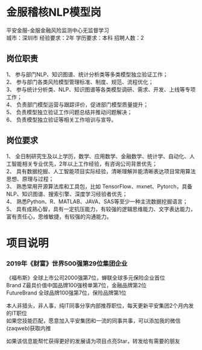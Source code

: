 # 金服稽核NLP模型岗
平安金服-金服金融风险监测中心无监督学习  
城市：深圳市 经验要求：2年 学历要求：本科  招聘人数：2

## 岗位职责
1、 参与部门NLP、知识图谱、统计分析类等多类模型独立验证工作；   
2、 参与部门各类风险模型管理标准、制度、规范、流程优化；   
3、 参与统计分析类、NLP、知识图谱等各类模型调研、需求、开发、上线等专项工作；   
4、 负责部门模型运营与跟踪评价，促进部门模型质量提升；   
5、 负责模型独立验证工作问题总结并推动问题解决；   
6、 负责模型独立验证等相关工作培训与宣导。

## 岗位要求
1、 全日制研究生及以上学历，数学、应用数学、金融数学、统计学、自动化、人工智能相关专业优先，2年以上工作经验，有咨询公司背景优先；   
2、 具有数据挖掘、人工智能项目实际经验，清晰理解并能清晰表达项目常用算法思想、原理与过程；   
3、 熟悉常用开源算法库和工具包，比如 TensorFlow、mxnet、Pytorch，具备NLP、知识图谱、搜索引擎、深度学习经验者优先；   
4、 熟悉Python、R、MATLAB、JAVA、SAS等至少一种主流数据挖掘语言；   
5、 具有成熟心智，具有一定抗压能力，有较强的逻辑思维能力、文字表达能力，富有责任心，思维敏捷，有较强的沟通能力。

# 项目说明

### 2019年《财富》世界500强第29位集团企业
《福布斯》全球上市公司2000强第7位，蝉联全球多元保险企业首位  
Brand Z最具价值中国品牌100强榜单第7位，金融品牌第2位  
FutureBrand 全球品牌100强第7位，保险品牌第1位

本人非猎头，非人事，纯IT同事分享内部推荐职位，每天更新平安集团2个月内发的IT职位  
如果您技能匹配，愿意加入平安集团和一流的同事共事，可以添加我的微信(zaqweb)获取内推 

如果该信息能帮忙获得更好的发展请为项目点亮Star，转发给有需要的朋友




